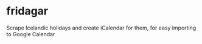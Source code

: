 fridagar
========

Scrape Icelandic holidays and create iCalendar for them, for easy importing to Google Calendar
